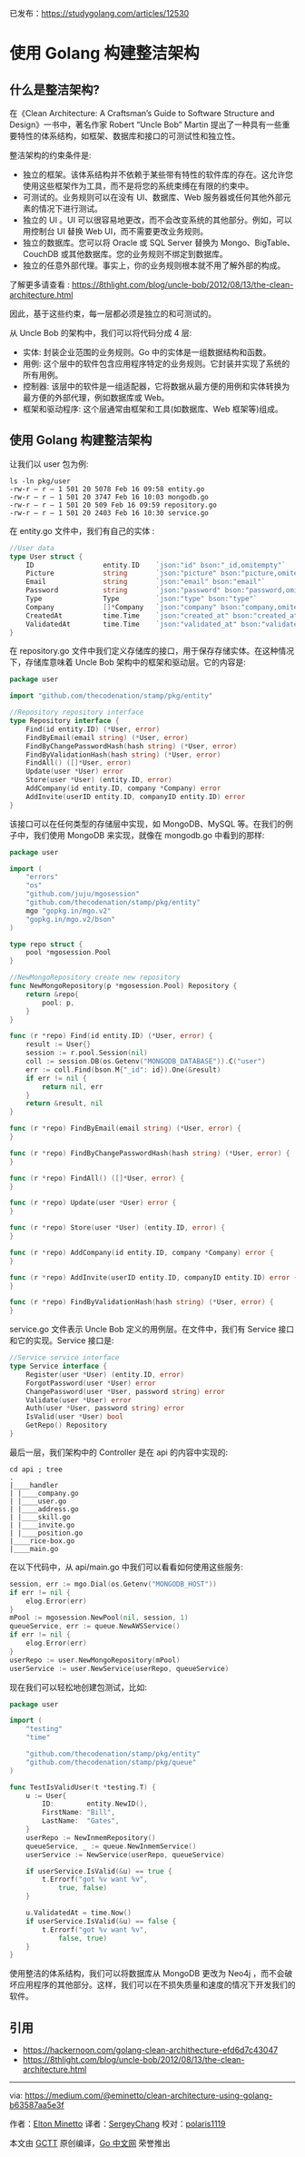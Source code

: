 已发布：https://studygolang.com/articles/12530

# 使用 Golang 构建整洁架构

## 什么是整洁架构?

在《Clean Architecture: A Craftsman’s Guide to Software Structure and Design》一书中，著名作家 Robert “Uncle Bob” Martin 提出了一种具有一些重要特性的体系结构，如框架、数据库和接口的可测试性和独立性。

整洁架构的约束条件是:

* 独立的框架。该体系结构并不依赖于某些带有特性的软件库的存在。这允许您使用这些框架作为工具，而不是将您的系统束缚在有限的约束中。
* 可测试的。业务规则可以在没有 UI、数据库、Web 服务器或任何其他外部元素的情况下进行测试。
* 独立的 UI 。UI 可以很容易地更改，而不会改变系统的其他部分。例如，可以用控制台 UI 替换 Web UI，而不需要更改业务规则。
* 独立的数据库。您可以将 Oracle 或 SQL Server 替换为 Mongo、BigTable、CouchDB 或其他数据库。您的业务规则不绑定到数据库。
* 独立的任意外部代理。事实上，你的业务规则根本就不用了解外部的构成。

了解更多请查看 : https://8thlight.com/blog/uncle-bob/2012/08/13/the-clean-architecture.html

因此，基于这些约束，每一层都必须是独立的和可测试的。

从 Uncle Bob 的架构中，我们可以将代码分成 4 层:

* 实体: 封装企业范围的业务规则。Go 中的实体是一组数据结构和函数。
* 用例: 这个层中的软件包含应用程序特定的业务规则。它封装并实现了系统的所有用例。
* 控制器: 该层中的软件是一组适配器，它将数据从最方便的用例和实体转换为最方便的外部代理，例如数据库或 Web。
* 框架和驱动程序: 这个层通常由框架和工具(如数据库、Web 框架等)组成。

## 使用 Golang 构建整洁架构

让我们以 user 包为例:

```
ls -ln pkg/user
-rw-r — r — 1 501 20 5078 Feb 16 09:58 entity.go
-rw-r — r — 1 501 20 3747 Feb 16 10:03 mongodb.go
-rw-r — r — 1 501 20 509 Feb 16 09:59 repository.go
-rw-r — r — 1 501 20 2403 Feb 16 10:30 service.go
```

在 entity.go 文件中，我们有自己的实体 :

```go
//User data
type User struct {
	ID                 entity.ID    `json:"id" bson:"_id,omitempty"`
	Picture            string       `json:"picture" bson:"picture,omitempty"`
	Email              string       `json:"email" bson:"email"`
	Password           string       `json:"password" bson:"password,omitempty"`
	Type               Type         `json:"type" bson:"type"`
	Company            []*Company   `json:"company" bson:"company,omitempty"`
	CreatedAt          time.Time    `json:"created_at" bson:"created_at"`
	ValidatedAt        time.Time    `json:"validated_at" bson:"validated_at,omitempty"`
}
```

在 repository.go 文件中我们定义存储库的接口，用于保存存储实体。在这种情况下，存储库意味着 Uncle Bob 架构中的框架和驱动层。它的内容是:

```go
package user

import "github.com/thecodenation/stamp/pkg/entity"

//Repository repository interface
type Repository interface {
	Find(id entity.ID) (*User, error)
	FindByEmail(email string) (*User, error)
	FindByChangePasswordHash(hash string) (*User, error)
	FindByValidationHash(hash string) (*User, error)
	FindAll() ([]*User, error)
	Update(user *User) error
	Store(user *User) (entity.ID, error)
	AddCompany(id entity.ID, company *Company) error
	AddInvite(userID entity.ID, companyID entity.ID) error
}
```

该接口可以在任何类型的存储层中实现，如 MongoDB、MySQL 等。在我们的例子中，我们使用 MongoDB 来实现，就像在 mongodb.go 中看到的那样:

```go
package user

import (
	"errors"
	"os"
	"github.com/juju/mgosession"
	"github.com/thecodenation/stamp/pkg/entity"
	mgo "gopkg.in/mgo.v2"
	"gopkg.in/mgo.v2/bson"
)

type repo struct {
	pool *mgosession.Pool
}

//NewMongoRepository create new repository
func NewMongoRepository(p *mgosession.Pool) Repository {
	return &repo{
		pool: p,
	}
}

func (r *repo) Find(id entity.ID) (*User, error) {
	result := User{}
	session := r.pool.Session(nil)
	coll := session.DB(os.Getenv("MONGODB_DATABASE")).C("user")
	err := coll.Find(bson.M{"_id": id}).One(&result)
	if err != nil {
		return nil, err
	}
	return &result, nil
}

func (r *repo) FindByEmail(email string) (*User, error) {
}

func (r *repo) FindByChangePasswordHash(hash string) (*User, error) {
}

func (r *repo) FindAll() ([]*User, error) {
}

func (r *repo) Update(user *User) error {
}

func (r *repo) Store(user *User) (entity.ID, error) {
}

func (r *repo) AddCompany(id entity.ID, company *Company) error {
}

func (r *repo) AddInvite(userID entity.ID, companyID entity.ID) error {
}

func (r *repo) FindByValidationHash(hash string) (*User, error) {
}
```

service.go 文件表示 Uncle Bob 定义的用例层。在文件中，我们有 Service 接口和它的实现。Service 接口是:

```go
//Service service interface
type Service interface {
	Register(user *User) (entity.ID, error)
	ForgotPassword(user *User) error
	ChangePassword(user *User, password string) error
	Validate(user *User) error
	Auth(user *User, password string) error
	IsValid(user *User) bool
	GetRepo() Repository
}
```

最后一层，我们架构中的 Controller 是在 api 的内容中实现的:

```
cd api ; tree
.
|____handler
| |____company.go
| |____user.go
| |____address.go
| |____skill.go
| |____invite.go
| |____position.go
|____rice-box.go
|____main.go
```
在以下代码中，从 api/main.go 中我们可以看看如何使用这些服务:

```go
session, err := mgo.Dial(os.Getenv("MONGODB_HOST"))
if err != nil {
	elog.Error(err)
}
mPool := mgosession.NewPool(nil, session, 1)
queueService, err := queue.NewAWSService()
if err != nil {
	elog.Error(err)
}
userRepo := user.NewMongoRepository(mPool)
userService := user.NewService(userRepo, queueService)
```

现在我们可以轻松地创建包测试，比如:

```go
package user

import (
	"testing"
	"time"

	"github.com/thecodenation/stamp/pkg/entity"
	"github.com/thecodenation/stamp/pkg/queue"
)

func TestIsValidUser(t *testing.T) {
	u := User{
		ID:        entity.NewID(),
		FirstName: "Bill",
		LastName:  "Gates",
	}
	userRepo := NewInmemRepository()
	queueService, _ := queue.NewInmemService()
	userService := NewService(userRepo, queueService)

	if userService.IsValid(&u) == true {
		t.Errorf("got %v want %v",
			true, false)
	}

	u.ValidatedAt = time.Now()
	if userService.IsValid(&u) == false {
		t.Errorf("got %v want %v",
			false, true)
	}
}
```

使用整洁的体系结构，我们可以将数据库从 MongoDB 更改为 Neo4j ，而不会破坏应用程序的其他部分。这样，我们可以在不损失质量和速度的情况下开发我们的软件。

## 引用

* https://hackernoon.com/golang-clean-archithecture-efd6d7c43047
* https://8thlight.com/blog/uncle-bob/2012/08/13/the-clean-architecture.html

---

via: https://medium.com/@eminetto/clean-architecture-using-golang-b63587aa5e3f

作者：[Elton Minetto](https://medium.com/@eminetto)
译者：[SergeyChang](https://github.com/SergeyChang)
校对：[polaris1119](https://github.com/polaris1119)

本文由 [GCTT](https://github.com/studygolang/GCTT) 原创编译，[Go 中文网](https://studygolang.com/) 荣誉推出
